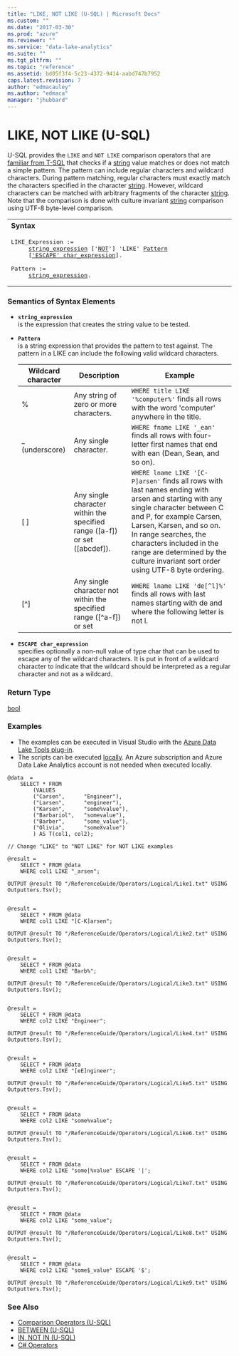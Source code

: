 ```yaml
---
title: "LIKE, NOT LIKE (U-SQL) | Microsoft Docs"
ms.custom: ""
ms.date: "2017-03-30"
ms.prod: "azure"
ms.reviewer: ""
ms.service: "data-lake-analytics"
ms.suite: ""
ms.tgt_pltfrm: ""
ms.topic: "reference"
ms.assetid: bd05f3f4-5c23-4372-9414-aabd747b7952
caps.latest.revision: 7
author: "edmacauley"
ms.author: "edmaca"
manager: "jhubbard"
---
```

# LIKE, NOT LIKE (U-SQL)
U-SQL provides the `LIKE` and `NOT LIKE` comparison operators that are [familiar from T-SQL](https://msdn.microsoft.com/library/ms179859.aspx) that checks if a [string](../u-sql/textual-types-and-literals.md) value matches or does not match a simple pattern. The pattern can include regular characters and wildcard characters. During pattern matching, regular characters must exactly match the characters specified in the character [string](../u-sql/textual-types-and-literals.md). However, wildcard characters can be matched with arbitrary fragments of the character [string](../u-sql/textual-types-and-literals.md). Note that the comparison is done with culture invariant [string](../u-sql/textual-types-and-literals.md) comparison using UTF-8 byte-level comparison. 

<table><th align="left">Syntax</th><tr><td><pre>
LIKE_Expression :=                                                                                       
     <a href="#str_exp">string_expression</a> ['<a href="not-u-sql.md">NOT</a>'] 'LIKE' <a href="#patrn">Pattern</a>   
     [<a href="#esc_c_exp">'ESCAPE' char_expression</a>].<br />
Pattern := 
     <a href="#str_exp">string_expression</a>.
</pre></td></tr></table>

### Semantics of Syntax Elements    
- <a name="str_exp"></a>**`string_expression`**  
  is the expression that creates the string value to be tested.
    
- <a name="patrn"></a>**`Pattern`**    
  is a string expression that provides the pattern to test against. The pattern in a LIKE can include the following valid wildcard characters.   
   
    | **Wildcard character** | **Description** | **Example** |  
    |---|---|---|  
    | % | Any string of zero or more characters. | `WHERE title LIKE '%computer%'` finds all rows with the word 'computer' anywhere in the title. |  
    | _ (underscore) | Any single character. | `WHERE fname LIKE '_ean'` finds all rows with four-letter first names that end with ean (Dean, Sean, and so on). |  
    | [ ] | Any single character within the specified range ([a-f]) or set ([abcdef]). | `WHERE lname LIKE '[C-P]arsen'` finds all rows with last names ending with arsen and starting with any single character between C and P, for example Carsen, Larsen, Karsen, and so on. In range searches, the characters included in the range are determined by the culture invariant sort order using UTF-8 byte ordering. |  
    | [^] | Any single character not within the specified range ([^a-f]) or set          | `WHERE lname LIKE 'de[^l]%'` finds all rows with last names starting with de and where the following letter is not l. |    
 
- <a name="esc_c_exp"></a>**`ESCAPE char_expression`**   
specifies optionally a non-null value of type char that can be used to escape any of the wildcard characters. It is put in front of a wildcard character to indicate that the wildcard should be interpreted as a regular character and not as a wildcard.   
  
### Return Type    
[bool](../u-sql/other-simple-built-in-types-and-literals.md) 
  
### Examples
- The examples can be executed in Visual Studio with the [Azure Data Lake Tools plug-in](https://www.microsoft.com/download/details.aspx?id=49504).  
- The scripts can be executed [locally](https://docs.microsoft.com/azure/data-lake-analytics/data-lake-analytics-data-lake-tools-get-started#run-u-sql-locally).  An Azure subscription and Azure Data Lake Analytics account is not needed when executed locally.

```
@data  = 
    SELECT * FROM 
        (VALUES  
        ("Carsen",      "Engineer"),
        ("Larsen",      "engineer"),
        ("Karsen",      "some%value"),
        ("Barbariol",   "somevalue"),
        ("Barber",      "some_value"),
        ("Olivia",      "someXvalue")
        ) AS T(col1, col2);

// Change "LIKE" to "NOT LIKE" for NOT LIKE examples

@result =
    SELECT * FROM @data
    WHERE col1 LIKE "_arsen";

OUTPUT @result TO "/ReferenceGuide/Operators/Logical/Like1.txt" USING Outputters.Tsv();


@result =
    SELECT * FROM @data
    WHERE col1 LIKE "[C-K]arsen";

OUTPUT @result TO "/ReferenceGuide/Operators/Logical/Like2.txt" USING Outputters.Tsv();


@result =
    SELECT * FROM @data
    WHERE col1 LIKE "Barb%";

OUTPUT @result TO "/ReferenceGuide/Operators/Logical/Like3.txt" USING Outputters.Tsv();


@result =
    SELECT * FROM @data
    WHERE col2 LIKE "Engineer";

OUTPUT @result TO "/ReferenceGuide/Operators/Logical/Like4.txt" USING Outputters.Tsv();


@result =
    SELECT * FROM @data
    WHERE col2 LIKE "[eE]ngineer";

OUTPUT @result TO "/ReferenceGuide/Operators/Logical/Like5.txt" USING Outputters.Tsv();


@result =
    SELECT * FROM @data
    WHERE col2 LIKE "some%value";

OUTPUT @result TO "/ReferenceGuide/Operators/Logical/Like6.txt" USING Outputters.Tsv();


@result =
    SELECT * FROM @data
    WHERE col2 LIKE "some|%value" ESCAPE '|';

OUTPUT @result TO "/ReferenceGuide/Operators/Logical/Like7.txt" USING Outputters.Tsv();


@result =
    SELECT * FROM @data
    WHERE col2 LIKE "some_value";

OUTPUT @result TO "/ReferenceGuide/Operators/Logical/Like8.txt" USING Outputters.Tsv();


@result =
    SELECT * FROM @data
    WHERE col2 LIKE "some$_value" ESCAPE '$';

OUTPUT @result TO "/ReferenceGuide/Operators/Logical/Like9.txt" USING Outputters.Tsv();
```

### See Also 
* [Comparison Operators (U-SQL)](../u-sql/comparison-operators-u-sql.md)  
* [BETWEEN (U-SQL)](../u-sql/between-u-sql.md)  
* [IN, NOT IN (U-SQL)](../u-sql/in-not-in-u-sql.md)  
* [C# Operators](https://msdn.microsoft.com/library/6a71f45d.aspx)  
